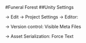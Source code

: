 #Funeral Forest
##Unity Settings

-> Edit -> Project Settings -> Editor:

-> Version control: Visible Meta Files

-> Asset Serialization: Force Text
